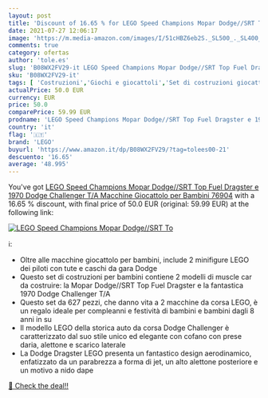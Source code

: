 ```yaml
---
layout: post
title: 'Discount of 16.65 % for LEGO Speed Champions Mopar Dodge//SRT To'
date: 2021-07-27 12:06:17
image: 'https://m.media-amazon.com/images/I/51cHBZ6eb2S._SL500_._SL400_.jpg'
comments: true
category: ofertas
author: 'tole.es'
slug: 'B08WX2FV29-it LEGO Speed Champions Mopar Dodge//SRT Top Fuel Dragster e...'
sku: 'B08WX2FV29-it'
tags: [ 'Costruzioni','Giochi e giocattoli','Set di costruzioni giocattolo','lego', ]
actualPrice: 50.0 EUR
currency: EUR
price: 50.0
comparePrice: 59.99 EUR
prodname: 'LEGO Speed Champions Mopar Dodge//SRT Top Fuel Dragster e 1970 Dodge Challenger T/A  Macchine Giocattolo per Bambini  76904'
country: 'it'
flag: '🇮🇹'
brand: 'LEGO'
buyurl: 'https://www.amazon.it/dp/B08WX2FV29/?tag=tolees00-21'
descuento: '16.65'
average: '48.995'
---
```


You've got [LEGO Speed Champions Mopar Dodge//SRT Top Fuel Dragster e 1970 Dodge Challenger T/A  Macchine Giocattolo per Bambini  76904](https://www.amazon.it/dp/B08WX2FV29/?tag=tolees00-21) with a  16.65 % discount, with final price of 50.0 EUR (original: 59.99 EUR) at the following link:

[![LEGO Speed Champions Mopar Dodge//SRT To](https://m.media-amazon.com/images/I/51cHBZ6eb2S._SL500_._SL400_.jpg)](https://www.amazon.it/dp/B08WX2FV29/?tag=tolees00-21)

ℹ️:

- Oltre alle macchine giocattolo per bambini, include 2 minifigure LEGO dei piloti con tute e caschi da gara Dodge
- Questo set di costruzioni per bambini contiene 2 modelli di muscle car da costruire: la Mopar Dodge//SRT Top Fuel Dragster e la fantastica 1970 Dodge Challenger T/A
- Questo set da 627 pezzi, che danno vita a 2 macchine da corsa LEGO, è un regalo ideale per compleanni e festività di bambini e bambini dagli 8 anni in su
- Il modello LEGO della storica auto da corsa Dodge Challenger è caratterizzato dal suo stile unico ed elegante con cofano con prese daria, alettone e scarico laterale
- La Dodge Dragster LEGO presenta un fantastico design aerodinamico, enfatizzato da un parabrezza a forma di jet, un alto alettone posteriore e un motivo a nido dape

[🛒 Check the deal!!](https://www.amazon.it/dp/B08WX2FV29/?tag=tolees00-21)
